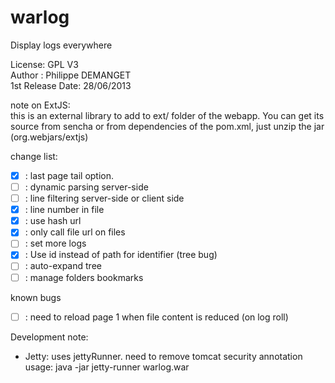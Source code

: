 warlog
======

Display logs everywhere  
    
License: GPL V3  
Author : Philippe DEMANGET  
1st Release Date: 28/06/2013  

note on ExtJS:  
	this is an external library to add to ext/ folder of the webapp. You can get its source from sencha or from dependencies of the pom.xml, just unzip the jar (org.webjars/extjs)  
  
change list:  
- [X] : last page tail option.  
- [ ] : dynamic parsing server-side  
- [ ] : line filtering server-side or client side  
- [X] : line number in file  
- [X] : use hash url  
- [X] : only call file url on files  
- [ ] : set more logs  
- [X] : Use id instead of path for identifier (tree bug)  
- [ ] : auto-expand tree  
- [ ] : manage folders bookmarks  
  
known bugs  
- [ ] : need to reload page 1 when file content is reduced (on log roll)  
  
Development note:  
- Jetty: uses jettyRunner. need to remove tomcat security annotation usage: java -jar jetty-runner warlog.war  
